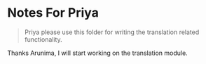 # Notes For Priya 

> Priya please use this folder for writing the translation related functionality. 

Thanks Arunima, I will start working on the translation module.